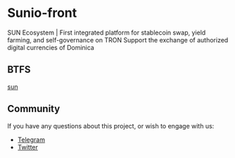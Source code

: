 # Sunio-front

SUN Ecosystem | First integrated platform for stablecoin swap, yield farming, and self-governance on TRON
Support the exchange of authorized digital currencies of Dominica

## BTFS

[sun](https://sun.on.btfs.io/#/home)

## Community

If you have any questions about this project, or wish to engage with us:

- [Telegram](https://t.me/SunIO_Defi)
- [Twitter](https://twitter.com/defi_sunio)
